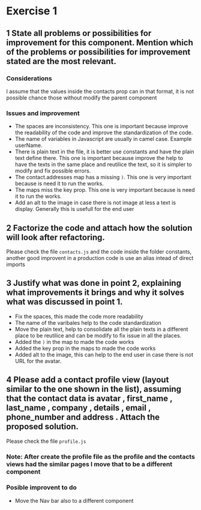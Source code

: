 # Exercise 1

## 1 State all problems or possibilities for improvement for this component. Mention which of the problems or possibilities for improvement stated are the most relevant.

### Considerations

I assume that the values inside the contacts prop can in that format, it is not possible chance those without modify the parent component

### Issues and improvement
- The spaces are inconsistency. This one is important because improve the readability of the code and improve the standardization of the code.
- The name of variables in Javascript are usually in camel case. Example userName.
- There is plain text in the file, it is better use constants and have the plain text define there. This one is important because improve the help to have the texts in the same place and reutilice the text, so it is simpler to modify and fix possible errors.
- The contact.addresses map has a missing `)`. This one is very important because is need it to run the works.
- The maps miss the key prop. This one is very important because is need it to run the works.
- Add an alt to the image in case there is not image at less a text is display. Generally this is usefull for the end user


## 2 Factorize the code and attach how the solution will look after refactoring.

Please check the file `contacts.js` and the code inside the folder constants, another good improvent in a production code is use an alias intead of direct imports

## 3 Justify what was done in point 2, explaining what improvements it brings and why it solves what was discussed in point 1.

- Fix the spaces, this made the code more readability
- The name of the varibales help to the code standardization
- Move the plain text, help to consolidate all the plain texts in a different place to be reutilice and can be modify to fix issue in all the places.
- Added the `)` in the map to made the code works
- Added the key prop in the maps to made the code works
- Added alt to the image, this can help to the end user in case there is not URL for the avatar.

## 4 Please add a contact profile view (layout similar to the one shown in the list), assuming that the contact data is avatar , first_name , last_name , company , details , email , phone_number and address . Attach the proposed solution.

Please check the file `profile.js`

### Note: After create the profile file as the profile and the contacts views had the similar pages I move that to be a different component

### Posible improvent to do

- Move the Nav bar also to a different component